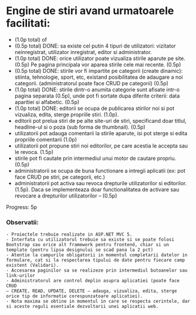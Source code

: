 # Engine de stiri avand urmatoarele facilitati:
- (1.0p total) of
- (0.5p total) DONE: sa existe cel putin 4 tipuri de utilizatori: vizitator neinregistrat, utilizator
inregistrat, editor si administrator.
- (1.0p total) DONE: orice utilizator poate vizualiza stirile aparute pe site. (0.5p) Pe pagina
principala vor aparea stirile cele mai recente. (0.5p)
- (0.5p total) DONE: stirile vor fi impartite pe categorii (create dinamic): stiinta, tehnologie, sport,
etc, existand posibilitatea de adaugare a noi categorii. (administratorul poate
face CRUD pe categorii) (0.5p)
- (1.0p total) DONE: stirile dintr-o anumita categorie sunt afisate intr-o pagina separata (0.5p),
unde pot fi sortate dupa diferite criterii: data aparitiei si alfabetic. (0.5p)
- (1.0p total) DONE: editorii se ocupa de publicarea stirilor noi si pot vizualiza, edita, sterge
propriile stiri. (1.0p). 
- editorii pot prelua stiri de pe alte site-uri
de stiri, specificand doar titlul, headline-ul si o poza (sub forma de thumbnail).
(0.5p)
- utilizatorii pot adauga comentarii la stirile aparute, isi pot sterge si edita
propriile comentarii (1.0p) 
- utilizatorii pot propune stiri noi editorilor, pe care acestia
le accepta sau le revoca. (1.5p)
- stirile pot fi cautate prin intermediul unui motor de cautare propriu. (0.5p)
- administratorii se ocupa de buna functionare a intregii aplicatii (ex: pot face
CRUD pe stiri, pe categorii, etc.) 
 - administratorii pot activa sau revoca drepturile
utilizatorilor si editorilor. (1.5p). Daca se implementeaza doar functionalitatea
de activare sau revocare a drepturilor utilizatorilor – (0.5p)

Progress: 5p

### Observatii:

    - Proiectele trebuie realizate in ASP.NET MVC 5.
    - Interfata cu utilizatorul trebuie sa existe si se poate folosi Bootstrap sau orice alt framework pentru frontend, chiar si un template (pentru lipsa designului se scad pana la 2 pct)
    - Atentie la campurile obligatorii in momentul completarii datelor in formulare, cat si la respectarea tipului de date pentru fiecare camp existent (Validari).
    - Accesarea paginilor sa se realizeze prin intermediul butoanelor sau link-urilor
    - Administratorul are control deplin asupra aplicatiei (poate face CRUD
    – CREATE, READ, UPDATE, DELETE – adauga, vizualiza, edita, sterge orice tip de informatie corespunzatoare aplicatiei).
    - Nota maxima se obtine in momentul in care se respecta cerintele, dar si aceste reguli esentiale dezvoltarii unei aplicatii web.
